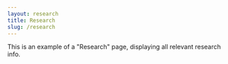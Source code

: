 ```yaml
---
layout: research
title: Research
slug: /research
---
```


This is an example of a "Research" page, displaying all relevant research info.
<br />
